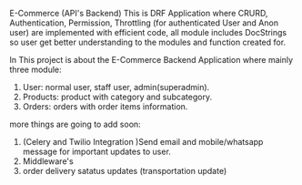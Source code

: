 E-Commerce (API's Backend)
This is DRF Application where CRURD, Authentication, Permission, Throttling (for authenticated User and Anon user) are implemented with efficient code, all module includes DocStrings so user get better understanding to the modules and function created for.

In This project is about the E-Commerce Backend Application where mainly three module:
1. User: normal user, staff user, admin(superadmin).
2. Products: product with category and subcategory.
3. Orders: orders with order items information.

more things are going to add soon:
1. (Celery and Twilio Integration )Send email and mobile/whatsapp message for important updates to user.
2. Middleware's
3. order delivery satatus updates (transportation update)
   
